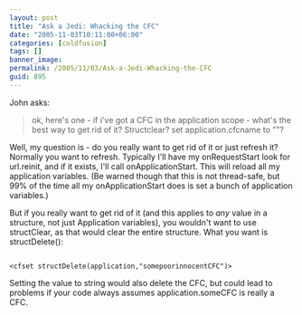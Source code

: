 ```yaml
---
layout: post
title: "Ask a Jedi: Whacking the CFC"
date: "2005-11-03T10:11:00+06:00"
categories: [coldfusion]
tags: []
banner_image: 
permalink: /2005/11/03/Ask-a-Jedi-Whacking-the-CFC
guid: 895
---
```


John asks:

<blockquote>
ok, here's one - if i've got a CFC in the application scope - what's the best way to get rid of it? Structclear? set application.cfcname to ""?
</blockquote>

Well, my question is - do you really want to get rid of it or just refresh it? Normally you want to refresh. Typically I'll have my onRequestStart look for url.reinit, and if it exists, I'll call onApplicationStart. This will reload all my application variables. (Be warned though that this is not thread-safe, but 99% of the time all my onApplicationStart does is set a bunch of application variables.) 

But if you really want to get rid of it (and this applies to <i>any</i> value in a structure, not just Application variables), you wouldn't want to use structClear, as that would clear the entire structure. What you want is structDelete():

<code>
&lt;cfset structDelete(application,"somepoorinnocentCFC")&gt;
</code>

Setting the value to string would also delete the CFC, but could lead to problems if your code always assumes application.someCFC is really a CFC.
